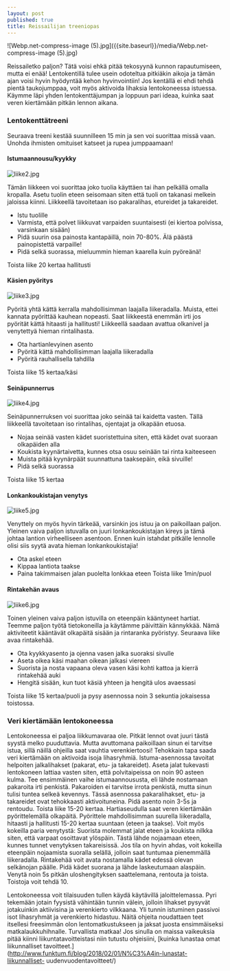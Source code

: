 ```yaml
---
layout: post
published: true
title: Reissailijan treeniopas
---
```

![Webp.net-compress-image (5).jpg]({{site.baseurl}}/media/Webp.net-compress-image (5).jpg)

Reissailetko paljon? Tätä voisi ehkä pitää tekosyynä kunnon rapautumiseen, mutta ei enää! Lentokentillä tulee usein odoteltua
pitkiäkin aikoja ja tämän ajan voisi hyvin hyödyntää kehon hyvinvointiin! Jos kentällä ei ehdi tehdä pientä taukojumppaa, 
voit myös aktivoida lihaksia lentokoneessa istuessa. Käymme läpi yhden lentokenttäjumpan ja loppuun pari ideaa, kuinka saat 
veren kiertämään pitkän lennon aikana.

### Lentokenttätreeni

Seuraava treeni kestää suunnilleen 15 min ja sen voi suorittaa missä vaan. Unohda ihmisten omituiset katseet ja rupea 
jumppaamaan!

#### Istumaannousu/kyykky

![liike2.jpg]({{site.baseurl}}/media/liike2.jpg)


Tämän liikkeen voi suorittaa joko tuolia käyttäen tai ihan pelkällä omalla kropalla.
Asetu tuolin eteen seisomaan siten että tuoli on takanasi melkein jaloissa kiinni. Liikkeellä tavoitetaan iso pakaralihas,
etureidet ja takareidet.

- Istu tuolille
- Varmista, että polvet liikkuvat varpaiden suuntaisesti (ei kiertoa polvissa, varsinkaan sisään)
- Pidä suurin osa painosta kantapäillä, noin 70-80%. Älä päästä painopistettä varpaille!
- Pidä selkä suorassa, mieluummin hieman kaarella kuin pyöreänä!

Toista liike 20 kertaa hallitusti

#### Käsien pyöritys

![liike3.jpg]({{site.baseurl}}/media/liike3.jpg)


Pyöritä yhtä kättä kerralla mahdollisimman laajalla liikeradalla. Muista, ettei kannata pyörittää kauhean nopeasti. 
Saat liikkeestä enemmän irti jos pyörität kättä hitaasti ja hallitusti! Liikkeellä saadaan avattua olkanivel ja venytettyä
hieman rintalihasta.

- Ota hartianlevyinen asento
- Pyöritä kättä mahdollisimman laajalla liikeradalla
- Pyöritä rauhallisella tahdilla

Toista liike 15 kertaa/käsi

#### Seinäpunnerrus

![liike4.jpg]({{site.baseurl}}/media/liike4.jpg)


Seinäpunnerruksen voi suorittaa joko seinää tai kaidetta vasten. Tällä liikkeellä tavoitetaan iso rintalihas, ojentajat ja 
olkapään etuosa.

- Nojaa seinää vasten kädet suoristettuina siten, että kädet ovat suoraan olkapäiden alla
- Koukista kyynärtaivetta, kunnes otsa osuu seinään tai rinta kaiteeseen
- Muista pitää kyynärpäät suunnattuna taaksepäin, eikä sivuille!
- Pidä selkä suorassa

Toista liike 15 kertaa

#### Lonkankoukistajan venytys

![liike5.jpg]({{site.baseurl}}/media/liike5.jpg)


Venyttely on myös hyvin tärkeää, varsinkin jos istuu ja on paikoillaan paljon. Yleinen vaiva paljon istuvalla on juuri
lonkankoukistajan kireys ja tämä johtaa lantion virheelliseen asentoon. Ennen kuin istahdat pitkälle lennolle olisi siis
syytä avata hieman lonkankoukistajia!

- Ota askel eteen
- Kippaa lantiota taakse
- Paina takimmaisen jalan puolelta lonkkaa eteen
Toista liike 1min/puol

#### Rintakehän avaus

![liike6.jpg]({{site.baseurl}}/media/liike6.jpg)


Toinen yleinen vaiva paljon istuvilla on eteenpäin kääntyneet hartiat. Teemme paljon työtä tietokoneilla ja käytämme 
päivittäin kännykkää. Nämä aktiviteetit kääntävät olkapäitä sisään ja rintaranka pyöristyy. Seuraava liike avaa rintakehää.

- Ota kyykkyasento ja ojenna vasen jalka suoraksi sivulle
- Aseta oikea käsi maahan oikean jalkasi viereen
- Suorista ja nosta vapaana oleva vasen käsi kohti kattoa ja kierrä rintakehää auki
- Hengitä sisään, kun tuot käsiä yhteen ja hengitä ulos avaessasi

Toista liike 15 kertaa/puoli ja pysy asennossa noin 3 sekuntia jokaisessa toistossa. 

### Veri kiertämään lentokoneessa

Lentokoneessa ei paljoa liikkumavaraa ole. Pitkät lennot ovat juuri tästä syystä melko puuduttavia. Mutta avuttomana 
paikoillaan sinun ei tarvitse istua, sillä näillä ohjeilla saat vauhtia verenkiertoosi!
Tehokkain tapa saada veri kiertämään on aktivoida isoja lihasryhmiä. Istuma-asennossa tavoitat helpoiten jalkalihakset 
(pakarat, etu- ja takareidet).
Aseta jalat tukevasti lentokoneen lattiaa vasten siten, että polvitaipeissa on noin 90 asteen kulma. Tee ensimmäinen vaihe
istumaannoususta, eli lähde nostamaan pakaroita irti penkistä. Pakaroiden ei tarvitse irrota penkistä, mutta sinun tulisi 
tuntea selkeä kevennys.
Tässä asennossa pakaralihakset, etu- ja takareidet ovat tehokkaasti aktivoituneina.
Pidä asento noin 3-5s ja rentoudu. Toista liike 15-20 kertaa.
Hartiaseudulla saat veren kiertämään pyörittelemällä olkapäitä. Pyörittele mahdollisimman suurella liikeradalla, hitaasti 
ja hallitusti 15-20 kertaa suuntaan (eteen ja taakse).
Voit myös kokeilla paria venytystä:
Suorista molemmat jalat eteen ja koukista nilkka siten, että varpaat osoittavat ylöspäin. Tästä lähde nojaamaan eteen, 
kunnes tunnet venytyksen takareisissä. Jos tila on hyvin ahdas, voit kokeilla eteenpäin nojaamista suoralla selällä, jolloin 
saat tuntumaa pienemmällä liikeradalla.
Rintakehää voit avata nostamalla kädet edessä olevan selkänojan päälle. Pidä kädet suorana ja lähde laskeutumaan alaspäin. 
Venytä noin 5s pitkän uloshengityksen saattelemana, rentouta ja toista. Toistoja voit tehdä 10.

Lentokoneessa voit tilaisuuden tullen käydä käytävillä jaloittelemassa. Pyri tekemään jotain fyysistä vähintään tunnin 
välein, jolloin lihakset pysyvät jotakuinkin aktiivisina ja verenkierto vilkkaana. Yli tunnin istuminen passivoi isot
lihasryhmät ja verenkierto hidastuu.
Näitä ohjeita noudattaen teet itsellesi freesimmän olon lentomatkustukseen ja jaksat juosta ensimmäiseksi matkalaukkuhihnalle.
Turvallista matkaa!
Jos sinulla on maissa vaikeuksia pitää kiinni liikuntatavoitteistasi niin tutustu ohjeisiini, [kuinka lunastaa omat 
liikunnalliset tavoitteet.](http://www.funktum.fi/blog/2018/02/01/N%C3%A4in-lunastat-liikunnalliset- uudenvuodentavoitteet/)
